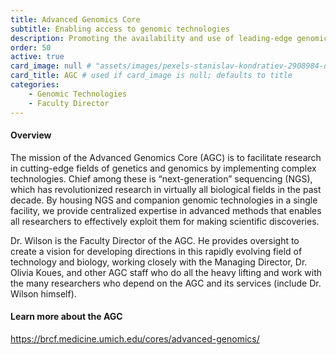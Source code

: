 ```yaml
---
title: Advanced Genomics Core
subtitle: Enabling access to genomic technologies
description: Promoting the availability and use of leading-edge genomic technologies at the University of Michigan
order: 50
active: true
card_image: null # "assets/images/pexels-stanislav-kondratiev-2908984-downsize.jpg"
card_title: AGC # used if card_image is null; defaults to title
categories: 
    - Genomic Technologies
    - Faculty Director
---
```


#### Overview

The mission of the Advanced Genomics Core (AGC) is to facilitate research in cutting-edge fields of genetics and genomics by implementing complex technologies. Chief among these is “next-generation” sequencing (NGS), which has revolutionized research in virtually all biological fields in the past decade. By housing NGS and companion genomic technologies in a single facility, we provide centralized expertise in advanced methods that enables all researchers to effectively exploit them for making scientific discoveries.

Dr. Wilson is the Faculty Director of the AGC. He provides oversight to create a vision for developing directions in this rapidly evolving field of technology and biology, working closely with the Managing Director, Dr. Olivia Koues, and other AGC staff who do all the heavy lifting and work with the many researchers who depend on the AGC and its services (include Dr. Wilson himself).

#### Learn more about the AGC

<https://brcf.medicine.umich.edu/cores/advanced-genomics/>
